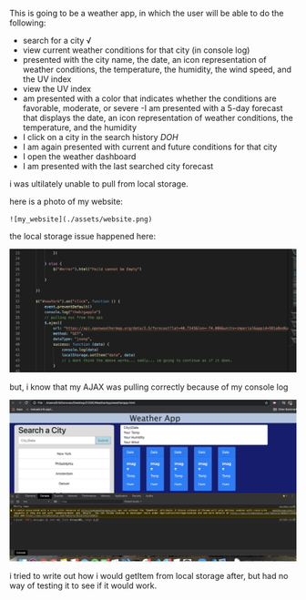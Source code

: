 This is going to be a weather app, in which the user will be able to do the following:



- search for a city √
- view current weather conditions for that city (in console log)
- presented with the city name, the date, an icon representation of weather conditions, the temperature, the humidity, the wind speed, and the UV index
- view the UV index
- am presented with a color that indicates whether the conditions are favorable, moderate, or severe
-I am presented with a 5-day forecast that displays the date, an icon representation of weather conditions, the temperature, and the humidity
- I click on a city in the search history *DOH*
- I am again presented with current and future conditions for that city
- I open the weather dashboard
- I am presented with the last searched city forecast

i was ultilately unable to pull from local storage. 

here is a photo of my website:


    ![my_website](./assets/website.png)

the local storage issue happened here:

![local_storage_issue](./assets/localstorage.png)

but, i know that my AJAX was pulling correctly because of my console log

![console_ajax](./assets/ajaxconsole.png)

i tried to write out how i would getItem from local storage after, but had no way of testing it to see if it would work. 

 